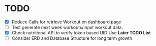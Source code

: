# TODO

- [X] Reduce Calls for retrieve Workout on dashboard page
- [ ] Test generate next week workouts/input workout data.
- [X] Check nutritional API to verify token based UID Use
**Later TODO List**
- [ ] Consider ERD and Database Structure for long term growth
